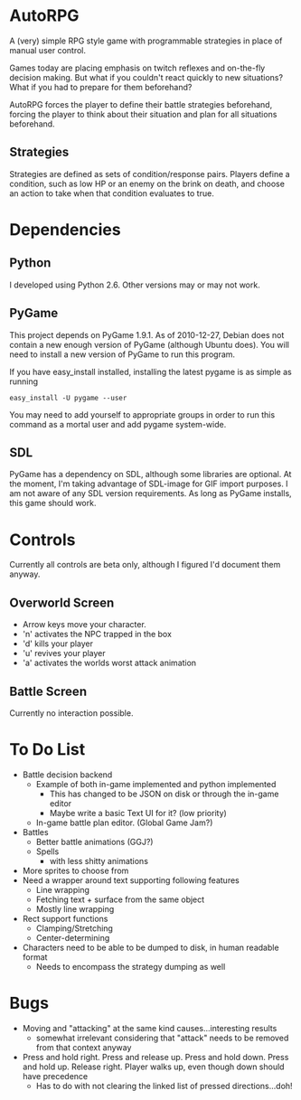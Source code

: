 # AutoRPG
A (very) simple RPG style game with programmable strategies in place of 
manual user control.

Games today are placing emphasis on twitch reflexes and on-the-fly 
decision making.  But what if you couldn't react quickly to new situations?
What if you had to prepare for them beforehand?

AutoRPG forces the player to define their battle strategies beforehand,
forcing the player to think about their situation and plan for all
situations beforehand.

## Strategies

Strategies are defined as sets of condition/response pairs. Players define a
condition, such as low HP or an enemy on the brink on death, and choose an
action to take when that condition evaluates to true.  

# Dependencies

## Python
I developed using Python 2.6.  Other versions may or may not work.

## PyGame
This project depends on PyGame 1.9.1.  As of 2010-12-27, Debian does
not contain a new enough version of PyGame (although Ubuntu does).
You will need to install a new version of PyGame to run this program.

If you have easy_install installed, installing the latest pygame is as
simple as running

    easy_install -U pygame --user

You may need to add yourself to appropriate groups in order to run
this command as a mortal user and add pygame system-wide.

## SDL
PyGame has a dependency on SDL, although some libraries are optional.
At the moment, I'm taking advantage of SDL-image for GIF import 
purposes. I am not aware of any SDL version requirements.  As long as 
PyGame installs, this game should work.

# Controls
Currently all controls are beta only, although I figured I'd document them
anyway.

## Overworld Screen
* Arrow keys move your character.
* 'n' activates the NPC trapped in the box
* 'd' kills your player
* 'u' revives your player
* 'a' activates the worlds worst attack animation

## Battle Screen
Currently no interaction possible.

# To Do List

* Battle decision backend 
  * Example of both in-game implemented and python implemented
     * This has changed to be JSON on disk or through the in-game editor
     * Maybe write a basic Text UI for it?  (low priority)
  * In-game battle plan editor. (Global Game Jam?)
* Battles
  * Better battle animations (GGJ?)
  * Spells
    * with less shitty animations
* More sprites to choose from
* Need a wrapper around text supporting following features
  * Line wrapping
  * Fetching text + surface from the same object
  * Mostly line wrapping
* Rect support functions
  * Clamping/Stretching
  * Center-determining
* Characters need to be able to be dumped to disk, in human readable format
  * Needs to encompass the strategy dumping as well

# Bugs
* Moving and "attacking" at the same kind causes...interesting results
  * somewhat irrelevant considering that "attack" needs to be removed
    from that context anyway
* Press and hold right.  Press and release up.  Press and hold down.  Press and
  hold up.  Release right.  Player walks up, even though down should have
  precedence
  * Has to do with not clearing the linked list of pressed directions...doh!
